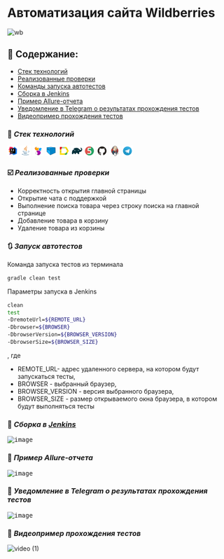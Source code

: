 # Автоматизация сайта Wildberries
![wb](https://github.com/nice58/project/assets/103956147/dde0288b-cfcb-4c76-bb9d-ef1d6d61558b)

## :bookmark_tabs: Содержание:
+ [Стек технологий](#Стек-технологий)
+ [Реализованные проверки](#Реализованные-проверки)
+ [Команды запуска автотестов](#Команды-запуска-автотестов)
+ [Сборка в Jenkins](#Сборка-в-Jenkins)
+ [Пример Allure-отчета](#Пример-Allure-отчета)
+ [Уведомление в Telegram о результатах прохождения тестов](#Уведомление-в-Telegram-о-результатах-прохождения-тестов)
+ [Видеопример прохождения тестов](#Видеопример-прохождения-тестов)
  
### :wrench: ***Стек технологий***
<p>
<img width="5%" title="IntelliJ IDEA" src="img/idea.svg">
<img width="5%" title="Java" src="img/java.svg">
<img width="5%" title="Selenide" src="img/selenide.svg">
<img width="5%" title="Selenoid" src="img/selenoid.svg">
<img width="5%" title="Allure Report" src="img/allureReport.svg">
<img width="5%" title="Gradle" src="img/gradle.svg">
<img width="5%" title="JUnit5" src="img/junit5.svg">
<img width="5%" title="GitHub" src="img/github.svg">
<img width="5%" title="Jenkins" src="img/jenkins.svg">
<img width="5%" title="Telegram" src="img/telegram.svg">
</p>

### :ballot_box_with_check: ***Реализованные проверки***
- Корректность открытия главной страницы
- Открытие чата с поддержкой
- Выполнение поиска товара через строку поиска на главной странице
- Добавление товара в корзину
- Удаление товара из корзины

### :arrows_clockwise: ***Запуск автотестов***
Команда запуска тестов из терминала
```bash
gradle clean test
```
Параметры запуска в Jenkins
```bash
clean
test
-DremoteUrl=${REMOTE_URL}
-Dbrowser=${BROWSER}
-DbrowserVersion=${BROWSER_VERSION}
-DbrowserSize=${BROWSER_SIZE}
```
, где
- REMOTE_URL- адрес удаленного сервера, на котором будут запускаться тесты,
- BROWSER - выбранный браузер,
- BROWSER_VERSION - версия выбранного браузера,
- BROWSER_SIZE - размер открываемого окна браузера, в котором будут выполняться тесты

### :large_blue_circle: ***Сборка в [Jenkins](https://jenkins.autotests.cloud/job/student-trubanenko-qa_guru_21_ui_project/)***

<kbd>![image](https://github.com/nice58/ui_project/assets/103956147/e88296bb-c683-407b-8acd-4750283dd75a)</kbd>

### :large_blue_circle: ***Пример Allure-отчета***
<kbd>![image](https://github.com/nice58/ui_project/assets/103956147/83ef9496-f28e-40eb-bc55-96f115a9623b)</kbd>

### :large_blue_circle: ***Уведомление в Telegram о результатах прохождения тестов***
<kbd>![image](https://github.com/nice58/ui_project/assets/103956147/3dd67d07-7935-43d3-bceb-2a2d406fc3af)</kbd>

### :large_blue_circle: ***Видеопример прохождения тестов***
![video (1)](https://github.com/nice58/ui_project/assets/103956147/a824aa50-dc3d-47f5-b9de-7918b7a895ec)






















